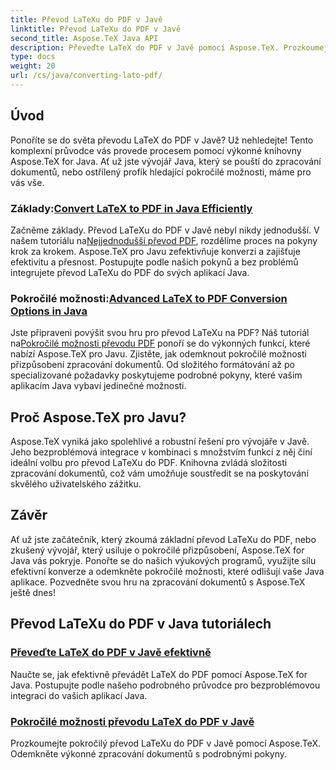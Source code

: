 ```yaml
---
title: Převod LaTeXu do PDF v Javě
linktitle: Převod LaTeXu do PDF v Javě
second_title: Aspose.TeX Java API
description: Převeďte LaTeX do PDF v Javě pomocí Aspose.TeX. Prozkoumejte efektivní a pokročilé možnosti integrace do vašich aplikací Java. Odemkněte výkonné možnosti zpracování dokumentů.
type: docs
weight: 20
url: /cs/java/converting-lato-pdf/
---
```


## Úvod

Ponoříte se do světa převodu LaTeX do PDF v Javě? Už nehledejte! Tento komplexní průvodce vás provede procesem pomocí výkonné knihovny Aspose.TeX for Java. Ať už jste vývojář Java, který se pouští do zpracování dokumentů, nebo ostřílený profík hledající pokročilé možnosti, máme pro vás vše.

###  Základy:[Convert LaTeX to PDF in Java Efficiently](./simplest-pdf-conversion/)

 Začněme základy. Převod LaTeXu do PDF v Javě nebyl nikdy jednodušší. V našem tutoriálu na[Nejjednodušší převod PDF](./simplest-pdf-conversion/), rozdělíme proces na pokyny krok za krokem. Aspose.TeX pro Javu zefektivňuje konverzi a zajišťuje efektivitu a přesnost. Postupujte podle našich pokynů a bez problémů integrujete převod LaTeXu do PDF do svých aplikací Java.

###  Pokročilé možnosti:[Advanced LaTeX to PDF Conversion Options in Java](./advanced-pdf-conversion/)

 Jste připraveni povýšit svou hru pro převod LaTeXu na PDF? Náš tutoriál na[Pokročilé možnosti převodu PDF](./advanced-pdf-conversion/) ponoří se do výkonných funkcí, které nabízí Aspose.TeX pro Javu. Zjistěte, jak odemknout pokročilé možnosti přizpůsobení zpracování dokumentů. Od složitého formátování až po specializované požadavky poskytujeme podrobné pokyny, které vašim aplikacím Java vybaví jedinečné možnosti.

## Proč Aspose.TeX pro Javu?

Aspose.TeX vyniká jako spolehlivé a robustní řešení pro vývojáře v Javě. Jeho bezproblémová integrace v kombinaci s množstvím funkcí z něj činí ideální volbu pro převod LaTeXu do PDF. Knihovna zvládá složitosti zpracování dokumentů, což vám umožňuje soustředit se na poskytování skvělého uživatelského zážitku.

## Závěr

Ať už jste začátečník, který zkoumá základní převod LaTeXu do PDF, nebo zkušený vývojář, který usiluje o pokročilé přizpůsobení, Aspose.TeX for Java vás pokryje. Ponořte se do našich výukových programů, využijte sílu efektivní konverze a odemkněte pokročilé možnosti, které odlišují vaše Java aplikace. Pozvedněte svou hru na zpracování dokumentů s Aspose.TeX ještě dnes!
## Převod LaTeXu do PDF v Java tutoriálech
### [Převeďte LaTeX do PDF v Javě efektivně](./simplest-pdf-conversion/)
Naučte se, jak efektivně převádět LaTeX do PDF pomocí Aspose.TeX for Java. Postupujte podle našeho podrobného průvodce pro bezproblémovou integraci do vašich aplikací Java.
### [Pokročilé možnosti převodu LaTeX do PDF v Javě](./advanced-pdf-conversion/)
Prozkoumejte pokročilý převod LaTeXu do PDF v Javě pomocí Aspose.TeX. Odemkněte výkonné zpracování dokumentů s podrobnými pokyny.